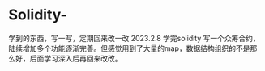 # Solidity-
学到的东西，写一写，定期回来改一改
2023.2.8 学完solidity 写一个众筹合约，陆续增加多个功能逐渐完善。但感觉用到了大量的map，数据结构组织的不是那么好，后面学习深入后再回来改改。
